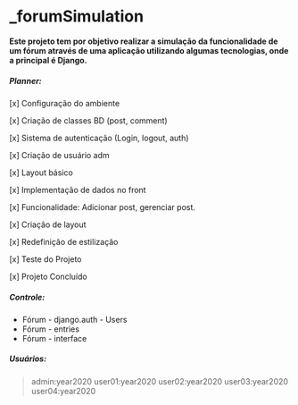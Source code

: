 # _forumSimulation

**Este projeto tem por objetivo realizar a simulação da funcionalidade de um fórum através de uma aplicação utilizando algumas tecnologias, onde a principal é Django.**

##### Planner: 

[x] Configuração do ambiente

[x] Criação de classes BD (post, comment)

[x] Sistema de autenticação (Login, logout, auth)

[x] Criação de usuário adm

[x] Layout básico

[x] Implementação de dados no front

[x] Funcionalidade: Adicionar post, gerenciar post.

[x] Criação de layout

[x] Redefinição de estilização

[x] Teste do Projeto

[x] Projeto Concluído


##### Controle:

* Fórum - django.auth - Users
* Fórum - entries
* Fórum - interface

##### Usuários:

> admin:year2020
> user01:year2020
> user02:year2020
> user03:year2020
> user04:year2020
